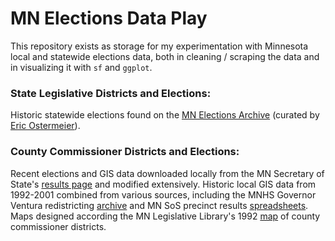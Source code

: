 # MN Elections Data Play

This repository exists as storage for my experimentation with Minnesota local and statewide elections data, both in cleaning / scraping the data and in visualizing it with `sf` and `ggplot`.

### State Legislative Districts and Elections:

Historic statewide elections found on the [MN Elections Archive](https://mn.electionarchives.lib.umn.edu) \(curated by [Eric Ostermeier](https://smartpolitics.lib.umn.edu)\).

### County Commissioner Districts and Elections:

Recent elections and GIS data downloaded locally from the MN Secretary of State's [results page](https://www.sos.state.mn.us/elections-voting/election-results) and modified extensively. Historic local GIS data from 1992-2001 combined from various sources, including the MNHS Governor Ventura redistricting [archive](http://www2.mnhs.org/library/findaids/gr00558.xml) and MN SoS precinct results [spreadsheets](https://www.sos.state.mn.us/elections-voting/election-results/2000/2000-general-election-results/2000-precinct-results-spreadsheet/). Maps designed according the MN Legislative Library's 1992 [map](https://www.leg.mn.gov/docs/2014/other/140830.pdf) of county commissioner districts.

